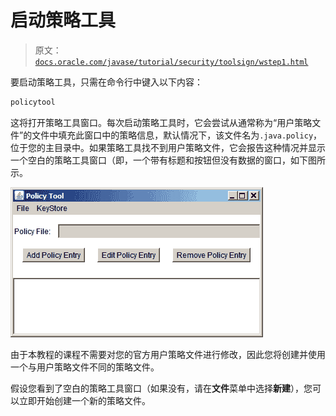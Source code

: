 # 启动策略工具

> 原文：[`docs.oracle.com/javase/tutorial/security/toolsign/wstep1.html`](https://docs.oracle.com/javase/tutorial/security/toolsign/wstep1.html)

要启动策略工具，只需在命令行中键入以下内容：

```java
policytool

```

这将打开策略工具窗口。每次启动策略工具时，它会尝试从通常称为“用户策略文件”的文件中填充此窗口中的策略信息，默认情况下，该文件名为`.java.policy`，位于您的主目录中。如果策略工具找不到用户策略文件，它会报告这种情况并显示一个空白的策略工具窗口（即，一个带有标题和按钮但没有数据的窗口，如下图所示。

![一个空白的策略工具窗口](img/a36d6173c788f172a5f6335aabbb7cd0.png)

由于本教程的课程不需要对您的官方用户策略文件进行修改，因此您将创建并使用一个与用户策略文件不同的策略文件。

假设您看到了空白的策略工具窗口（如果没有，请在**文件**菜单中选择**新建**），您可以立即开始创建一个新的策略文件。
